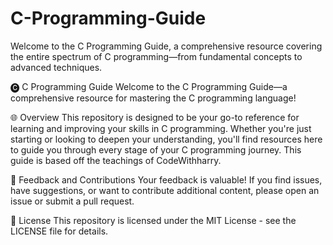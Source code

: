 # C-Programming-Guide
Welcome to the C Programming Guide, a comprehensive resource covering the entire spectrum of C programming—from fundamental concepts to advanced techniques. 

🅒  C Programming Guide 
Welcome to the C Programming Guide—a comprehensive resource for mastering the C programming language!

🌐 Overview
This repository is designed to be your go-to reference for learning and improving your skills in C programming. Whether you're just starting or looking to deepen your understanding, you'll find resources here to guide you through every stage of your C programming journey. This guide is based off the teachings of CodeWithharry.

🔄 Feedback and Contributions
Your feedback is valuable! If you find issues, have suggestions, or want to contribute additional content, please open an issue or submit a pull request.

📜 License
This repository is licensed under the MIT License - see the LICENSE file for details.
